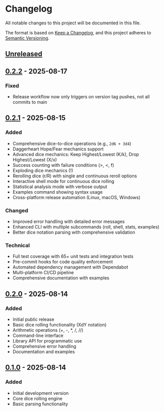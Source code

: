 # Changelog

All notable changes to this project will be documented in this file.

The format is based on [Keep a Changelog](https://keepachangelog.com/en/1.0.0/),
and this project adheres to [Semantic Versioning](https://semver.org/spec/v2.0.0.html).

## [Unreleased]

## [0.2.2] - 2025-08-17

### Fixed
- Release workflow now only triggers on version tag pushes, not all commits to main

## [0.2.1] - 2025-08-15

### Added
- Comprehensive dice-to-dice operations (e.g., `2d6 + 3d4`)
- Daggerheart Hope/Fear mechanics support
- Advanced dice mechanics: Keep Highest/Lowest (K/k), Drop Highest/Lowest (X/x)
- Success counting with failure conditions (>, <, f)
- Exploding dice mechanics (!)
- Rerolling dice (r/R) with single and continuous reroll options
- Interactive shell mode for continuous dice rolling
- Statistical analysis mode with verbose output
- Examples command showing syntax usage
- Cross-platform release automation (Linux, macOS, Windows)

### Changed
- Improved error handling with detailed error messages
- Enhanced CLI with multiple subcommands (roll, shell, stats, examples)
- Better dice notation parsing with comprehensive validation

### Technical
- Full test coverage with 65+ unit tests and integration tests
- Pre-commit hooks for code quality enforcement
- Automated dependency management with Dependabot
- Multi-platform CI/CD pipeline
- Comprehensive documentation with examples

## [0.2.0] - 2025-08-14

### Added
- Initial public release
- Basic dice rolling functionality (XdY notation)
- Arithmetic operations (+, -, *, /, //)
- Command-line interface
- Library API for programmatic use
- Comprehensive error handling
- Documentation and examples

## [0.1.0] - 2025-08-14

### Added
- Initial development version
- Core dice rolling engine
- Basic parsing functionality

[Unreleased]: https://github.com/raykrueger/rollpoly/compare/v0.2.2...HEAD
[0.2.2]: https://github.com/raykrueger/rollpoly/compare/v0.2.1...v0.2.2
[0.2.1]: https://github.com/raykrueger/rollpoly/compare/v0.2.0...v0.2.1
[0.2.0]: https://github.com/raykrueger/rollpoly/compare/v0.1.0...v0.2.0
[0.1.0]: https://github.com/raykrueger/rollpoly/releases/tag/v0.1.0
